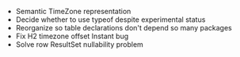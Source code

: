 * Semantic TimeZone representation
* Decide whether to use typeof despite experimental status
* Reorganize so table declarations don't depend so many packages
* Fix H2 timezone offset Instant bug
* Solve row ResultSet nullability problem